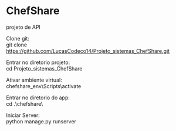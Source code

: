 # ChefShare
projeto de API

Clone git:  
git clone https://github.com/LucasCodeco14/Projeto_sistemas_ChefShare.git

Entrar no diretorio projeto:  
cd Projeto_sistemas_ChefShare

Ativar ambiente virtual:  
chefshare_env\Scripts\activate

Entrar no diretorio do app:  
cd .\chefshare\

Iniciar Server:  
python manage.py runserver
